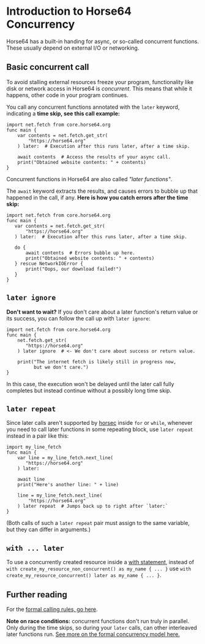 
<!-- For license of this file, see LICENSE.md in the base dir. -->

Introduction to Horse64 Concurrency
===================================

Horse64 has a built-in handing for async, or so-called concurrent
functions. These usually depend on external I/O or networking.


Basic concurrent call
---------------------

To avoid stalling external resources freeze your program,
functionality like disk or network access in Horse64 is
*concurrent*. This means that while it happens, other code
in your program continues.

You call any concurrent functions annotated with the `later`
keyword, indicating a **time skip, see this call example:**

  ```Horse64
  import net.fetch from core.horse64.org
  func main {
      var contents = net.fetch.get_str(
          "https://horse64.org"
      ) later:  # Execution after this runs later, after a time skip.

      await contents  # Access the results of your async call.
      print("Obtained website contents: " + contents)
  }
  ```

Concurrent functions in Horse64 are also called *"later functions"*.

The `await` keyword extracts the results, and causes errors
to bubble up that happened in the call, if any.
**Here is how you catch errors after the time skip:**

  ```Horse64
  import net.fetch from core.horse64.org
  func main {
     var contents = net.fetch.get_str(
         "https://horse64.org"
     ) later:  # Execution after this runs later, after a time skip.

     do {
         await contents  # Errors bubble up here.
         print("Obtained website contents: " + contents)
     } rescue NetworkIOError {
         print("Oops, our download failed!")
     }
  }
  ```


`later ignore`
--------------

**Don't want to wait?** If you don't care about a later
function's return value or its success, you can follow
the call up with `later ignore`:

  ```Horse64
  import net.fetch from core.horse64.org
  func main {
      net.fetch.get_str(
         "https://horse64.org"
      ) later ignore  # <- We don't care about success or return value.

      print("The internet fetch is likely still in progress now,
            but we don't care.")
  }
  ```

In this case, the execution won't be delayed until the
later call fully completes but instead continue without
a possibly long time skip.


`later repeat`
--------------

Since later calls aren't supported by [horsec](/docs/Resources.md#horsec)
inside `for` or `while`,
whenever you need to call later functions in some repeating block,
use `later repeat` instead in a pair like this:

  ```Horse64
  import my_line_fetch
  func main {
      var line = my_line_fetch.next_line(
         "https://horse64.org"
      ) later:

      await line
      print("Here's another line: " + line)

      line = my_line_fetch.next_line(
          "https://horse64.org"
      ) later repeat  # Jumps back up to right after `later:`
  }
  ```

(Both calls of such a `later repeat` pair must assign to the
same variable, but they can differ in arguments.)


`with ... later`
----------------

To use a concurrently created resource inside a [with statement](
/docs/Error%20Handling.md#with-statement), instead of
`with create_my_resource_non_concurrent() as my_name { ... }`
use `with create_my_resource_concurrent() later as my_name { ... }`.


Further reading
---------------

For the [formal calling rules, go here](
/docs/Language%20Specs/Concurrency%20Model.md#formal-rules-for-later-funcs).

**Note on race conditions:** concurrent functions don't run
truly in parallel. Only during the time skips, so during
your `later` calls, can other interleaved later functions run.
[See more on the formal concurrency model here.](
/docs/Language%20Specs/Concurrency%20Model.md)

